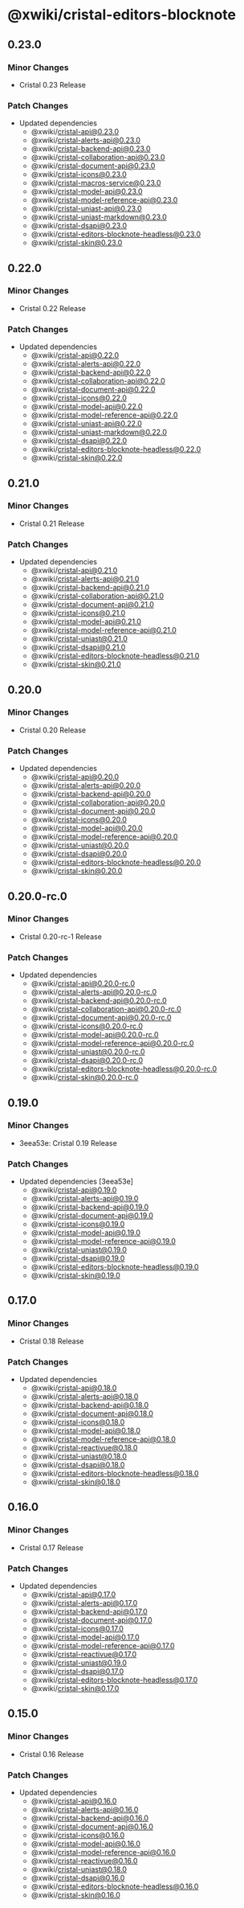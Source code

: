 # @xwiki/cristal-editors-blocknote

## 0.23.0

### Minor Changes

- Cristal 0.23 Release

### Patch Changes

- Updated dependencies
  - @xwiki/cristal-api@0.23.0
  - @xwiki/cristal-alerts-api@0.23.0
  - @xwiki/cristal-backend-api@0.23.0
  - @xwiki/cristal-collaboration-api@0.23.0
  - @xwiki/cristal-document-api@0.23.0
  - @xwiki/cristal-icons@0.23.0
  - @xwiki/cristal-macros-service@0.23.0
  - @xwiki/cristal-model-api@0.23.0
  - @xwiki/cristal-model-reference-api@0.23.0
  - @xwiki/cristal-uniast-api@0.23.0
  - @xwiki/cristal-uniast-markdown@0.23.0
  - @xwiki/cristal-dsapi@0.23.0
  - @xwiki/cristal-editors-blocknote-headless@0.23.0
  - @xwiki/cristal-skin@0.23.0

## 0.22.0

### Minor Changes

- Cristal 0.22 Release

### Patch Changes

- Updated dependencies
  - @xwiki/cristal-api@0.22.0
  - @xwiki/cristal-alerts-api@0.22.0
  - @xwiki/cristal-backend-api@0.22.0
  - @xwiki/cristal-collaboration-api@0.22.0
  - @xwiki/cristal-document-api@0.22.0
  - @xwiki/cristal-icons@0.22.0
  - @xwiki/cristal-model-api@0.22.0
  - @xwiki/cristal-model-reference-api@0.22.0
  - @xwiki/cristal-uniast-api@0.22.0
  - @xwiki/cristal-uniast-markdown@0.22.0
  - @xwiki/cristal-dsapi@0.22.0
  - @xwiki/cristal-editors-blocknote-headless@0.22.0
  - @xwiki/cristal-skin@0.22.0

## 0.21.0

### Minor Changes

- Cristal 0.21 Release

### Patch Changes

- Updated dependencies
  - @xwiki/cristal-api@0.21.0
  - @xwiki/cristal-alerts-api@0.21.0
  - @xwiki/cristal-backend-api@0.21.0
  - @xwiki/cristal-collaboration-api@0.21.0
  - @xwiki/cristal-document-api@0.21.0
  - @xwiki/cristal-icons@0.21.0
  - @xwiki/cristal-model-api@0.21.0
  - @xwiki/cristal-model-reference-api@0.21.0
  - @xwiki/cristal-uniast@0.21.0
  - @xwiki/cristal-dsapi@0.21.0
  - @xwiki/cristal-editors-blocknote-headless@0.21.0
  - @xwiki/cristal-skin@0.21.0

## 0.20.0

### Minor Changes

- Cristal 0.20 Release

### Patch Changes

- Updated dependencies
  - @xwiki/cristal-api@0.20.0
  - @xwiki/cristal-alerts-api@0.20.0
  - @xwiki/cristal-backend-api@0.20.0
  - @xwiki/cristal-collaboration-api@0.20.0
  - @xwiki/cristal-document-api@0.20.0
  - @xwiki/cristal-icons@0.20.0
  - @xwiki/cristal-model-api@0.20.0
  - @xwiki/cristal-model-reference-api@0.20.0
  - @xwiki/cristal-uniast@0.20.0
  - @xwiki/cristal-dsapi@0.20.0
  - @xwiki/cristal-editors-blocknote-headless@0.20.0
  - @xwiki/cristal-skin@0.20.0

## 0.20.0-rc.0

### Minor Changes

- Cristal 0.20-rc-1 Release

### Patch Changes

- Updated dependencies
  - @xwiki/cristal-api@0.20.0-rc.0
  - @xwiki/cristal-alerts-api@0.20.0-rc.0
  - @xwiki/cristal-backend-api@0.20.0-rc.0
  - @xwiki/cristal-collaboration-api@0.20.0-rc.0
  - @xwiki/cristal-document-api@0.20.0-rc.0
  - @xwiki/cristal-icons@0.20.0-rc.0
  - @xwiki/cristal-model-api@0.20.0-rc.0
  - @xwiki/cristal-model-reference-api@0.20.0-rc.0
  - @xwiki/cristal-uniast@0.20.0-rc.0
  - @xwiki/cristal-dsapi@0.20.0-rc.0
  - @xwiki/cristal-editors-blocknote-headless@0.20.0-rc.0
  - @xwiki/cristal-skin@0.20.0-rc.0

## 0.19.0

### Minor Changes

- 3eea53e: Cristal 0.19 Release

### Patch Changes

- Updated dependencies [3eea53e]
  - @xwiki/cristal-api@0.19.0
  - @xwiki/cristal-alerts-api@0.19.0
  - @xwiki/cristal-backend-api@0.19.0
  - @xwiki/cristal-document-api@0.19.0
  - @xwiki/cristal-icons@0.19.0
  - @xwiki/cristal-model-api@0.19.0
  - @xwiki/cristal-model-reference-api@0.19.0
  - @xwiki/cristal-uniast@0.19.0
  - @xwiki/cristal-dsapi@0.19.0
  - @xwiki/cristal-editors-blocknote-headless@0.19.0
  - @xwiki/cristal-skin@0.19.0

## 0.17.0

### Minor Changes

- Cristal 0.18 Release

### Patch Changes

- Updated dependencies
  - @xwiki/cristal-api@0.18.0
  - @xwiki/cristal-alerts-api@0.18.0
  - @xwiki/cristal-backend-api@0.18.0
  - @xwiki/cristal-document-api@0.18.0
  - @xwiki/cristal-icons@0.18.0
  - @xwiki/cristal-model-api@0.18.0
  - @xwiki/cristal-model-reference-api@0.18.0
  - @xwiki/cristal-reactivue@0.18.0
  - @xwiki/cristal-uniast@0.18.0
  - @xwiki/cristal-dsapi@0.18.0
  - @xwiki/cristal-editors-blocknote-headless@0.18.0
  - @xwiki/cristal-skin@0.18.0

## 0.16.0

### Minor Changes

- Cristal 0.17 Release

### Patch Changes

- Updated dependencies
  - @xwiki/cristal-api@0.17.0
  - @xwiki/cristal-alerts-api@0.17.0
  - @xwiki/cristal-backend-api@0.17.0
  - @xwiki/cristal-document-api@0.17.0
  - @xwiki/cristal-icons@0.17.0
  - @xwiki/cristal-model-api@0.17.0
  - @xwiki/cristal-model-reference-api@0.17.0
  - @xwiki/cristal-reactivue@0.17.0
  - @xwiki/cristal-uniast@0.19.0
  - @xwiki/cristal-dsapi@0.17.0
  - @xwiki/cristal-editors-blocknote-headless@0.17.0
  - @xwiki/cristal-skin@0.17.0

## 0.15.0

### Minor Changes

- Cristal 0.16 Release

### Patch Changes

- Updated dependencies
  - @xwiki/cristal-api@0.16.0
  - @xwiki/cristal-alerts-api@0.16.0
  - @xwiki/cristal-backend-api@0.16.0
  - @xwiki/cristal-document-api@0.16.0
  - @xwiki/cristal-icons@0.16.0
  - @xwiki/cristal-model-api@0.16.0
  - @xwiki/cristal-model-reference-api@0.16.0
  - @xwiki/cristal-reactivue@0.16.0
  - @xwiki/cristal-uniast@0.18.0
  - @xwiki/cristal-dsapi@0.16.0
  - @xwiki/cristal-editors-blocknote-headless@0.16.0
  - @xwiki/cristal-skin@0.16.0

